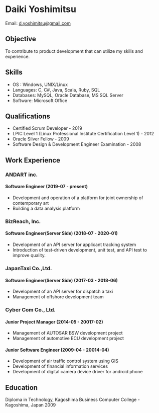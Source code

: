 # Daiki Yoshimitsu

Email: d.yoshimitsu@gmail.com

## Objective

To contribute to product development that can utilize my skills and experience.

## Skills

- OS : Windows, UNIX/Linux
- Languages: C, C#, Java, Scala, Ruby, SQL
- Databases: MySQL, Oracle Database, MS SQL Server
- Software: Microsoft Office

## Qualifications

- Certified Scrum Developer - 2019
- LPIC Level 1 (Linux Professional Institute Certification Level 1) - 2012
- Oracle Silver Fellow - 2009
- Software Design & Development Engineer Examination - 2008

## Work Experience

### **ANDART inc.**

#### Software Engineer (2019-07 - present)

- Development and operation of a platform for joint ownership of contemporary art
- Building a data analysis platform

### **BizReach, Inc.**

#### Software Engineer(Server Side) (2018-07 - 2020-01)

- Development of an API server for applicant tracking system
- Introduction of test-driven development, unit test, and API test to improve quality.

### **JapanTaxi Co.,Ltd.**

#### Software Engineer(Server Side) (2017-03 - 2018-06)

- Development of an API server for dispatch a taxi
- Management of offshore development team

### **Cyber Com Co., Ltd.**

#### Junior Project Manager (2014-05 - 20017-02)

- Management of AUTOSAR BSW development project
- Management of automotive ECU development project

#### Junior Software Engineer (2009-04 - 20014-04)

- Development of air traffic control system using GIS
- Development of financial information services
- Development of digital camera device driver for android phone

## Education

Diploma in Technology, Kagoshima Business Computer College - Kagoshima, Japan 2009
